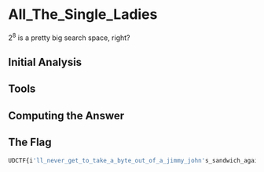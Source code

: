 # All_The_Single_Ladies
2<sup>8</sup> is a pretty big search space, right?

## Initial Analysis 



## Tools 



## Computing the Answer 



## The Flag 
```bash
UDCTF{i'll_never_get_to_take_a_byte_out_of_a_jimmy_john's_sandwich_again_RIP_Jimmy_Johns} and stealing calculus.
```
